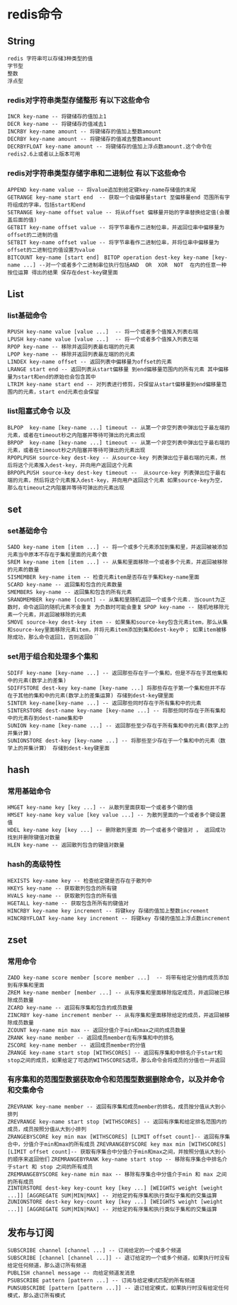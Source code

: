 # redis命令

## String
`redis 字符串可以存储3种类型的值`  
`字节型`    
`整数`  
`浮点型`  

### redis对字符串类型存储整形 有以下这些命令
`INCR key-name -- 将键储存的值加上1`  
`DECR key-name -- 将键储存的值减去1`  
`INCRBY key-name amount -- 将键储存的值加上整数amount`  
`DECRBY key-name amount -- 将键储存的值减去整数amount`  
`DECRBYFLOAT key-name amount -- 将键储存的值加上浮点数amount.这个命令在redis2.6上或者以上版本可用`  

### redis对字符串类型存储字串和二进制位 有以下这些命令
`APPEND key-name value -- 将value追加到给定键key-name存储值的末尾`  
`GETRANGE key-name start end  -- 获取一个由偏移量start 至偏移量end 范围所有字符组成的字串，包括start和end`    
`SETRANGE key-name offset value -- 将从offset 偏移量开始的字串替换给定值(会覆盖后面的值)`      
`GETBIT key-name offset value -- 将字节串看作二进制位串，并返回位串中偏移量为offset的二进制的值`  
`SETBIT key-name offset value -- 将字节串看作二进制位串，并将位串中偏移量为offset的二进制位的值设置为value`  
`BITCOUNT key-name [start end] `
`BITOP operation dest-key key-name [key-name ...] --对一个或者多个二进制串位执行包括AND  OR  XOR  NOT  在内的任意一种按位运算
得出的结果 保存在dest-key键里面`  

## List

### list基础命令
`RPUSH key-name value [value ...]  -- 将一个或者多个值推入列表右端`  
`LPUSH key-name value [value ...]  -- 将一个或者多个值推入列表左端`  
`RPOP key-name -- 移除并返回列表最右端的的元素`  
`LPOP key-name -- 移除并返回列表最左端的的元素`  
`LINDEX key-name offset -- 返回列表中偏移量为offset的元素`  
`LRANGE start end -- 返回列表从start偏移量 到end偏移量范围内的所有元素 其中偏移量为start和end的原始也会包含其中`  
`LTRIM key-name start end -- 对列表进行修剪，只保留从start偏移量到end偏移量范围内的元素，start end元素也会保留`  

### list阻塞式命令 以及
`BLPOP  key-name [key-name ...] timeout -- 从第一个非空列表中弹出位于最左端的元素，或者在timeout秒之内阻塞并等待可弹出的元素出现`  
`BRPOP  key-name [key-name ...] timeout -- 从第一个非空列表中弹出位于最右端的元素，或者在timeout秒之内阻塞并等待可弹出的元素出现`  
`RPOPLPUSH source-key dest-key -- 从source-key 列表弹出位于最右端的元素，然后将这个元素推入dest-key，并向用户返回这个元素`  
`BRPOPLPUSH source-key dest-key timeout --  从source-key 列表弹出位于最右端的元素，然后将这个元素推入dest-key，并向用户返回这个元素 如果source-key为空，那么在timeout之内阻塞并等待可弹出的元素出现`    


## set

### set基础命令
`SADD key-name item [item ...] -- 将一个或多个元素添加到集和里，并返回被被添加元素当中原本不存在于集和里面的元素个数`  
`SREM key-name item [item ...] -- 从集和里面移除一个或者多个元素，并返回被移除的元素的数量`  
`SISMEMBER key-name item -- 检查元素item是否存在于集和key-name里面`  
`SCARD key-name -- 返回集和包含的元素数量`  
`SMEMBERS key-name -- 返回集和包含的所有元素`  
`SRANDMEMBER key-name [count] -- 从集和里随机返回一个或多个元素. 当count为正数时，命令返回的随机元素不会重复 为负数时可能会重复`
`SPOP key-name -- 随机地移除元素一个元素，并返回被移除的元素 `  
`SMOVE source-key dest-key item -- 如果集和source-key包含元素item，那么从集和source-key里面移除元素item，并将元素item添加到集和dest-key中；
如果item被移除成功，那么命令返回1，否则返回0`
``

### set用于组合和处理多个集和
`SDIFF key-name [key-name ...] -- 返回那些存在于一个集和，但是不存在于其他集和中的元素(数学上的差集)`  
`SDIFFSTORE dest-key key-name [key-name ...] 将那些存在于第一个集和但并不存在于其他的集和中的元素(数学上的差集运算) 存储到dest-key键里面`  
`SINTER key-name[key-name ...] -- 返回那些同时存在于所有集和中的元素`  
`SINTERSTORE dest-name key-name [key-name ...] -- 将那些同时存在于所有集和中的元素存到dest-name集和中`  
`SUNION key-name [key-name ...] -- 返回那些至少存在于所有集和中的元素(数学上的并集计算)`  
`SUNIONSTORE dest-key [key-name ...] -- 将那些至少存在于一个集和中的元素（数学上的并集计算） 存储到dest-key键里面`


## hash

### 常用基础命令
`HMGET key-name key [key ...] -- 从散列里面获取一个或者多个键的值`  
`HMSET key-name key value [key value ...] -- 为散列里面的一个或者多个键设置值`  
`HDEL key-name key [key ...] -- 删除散列里面 的一个或者多个键值对 ， 返回成功找到并删除键值对数量`  
`HLEN key-name -- 返回散列包含的键值对数量`  

### hash的高级特性
`HEXISTS key-name key -- 检查给定键是否存在于散列中`  
`HKEYS key-name -- 获取散列包含的所有键`    
`HVALS key-name -- 获取散列包含的所有值`  
`HGETALL key-name -- 获取包含所所有的键值对`  
`HINCRBY key-name key increment -- 将键key 存储的值加上整数increment`
`HINCRBYFLOAT key-name key increment -- 将键key 存储的值加上浮点数increment`  


## zset

### 常用命令
`ZADD key-name score member [score member ...]  -- 将带有给定分值的成员添加到有序集和里面`  
`ZREM key-name member [member ...] -- 从有序集和里面移除指定成员，并返回被已移除成员数量`  
`ZCARD key-name -- 返回有序集和包含的成员数量`  
`ZINCRBY key-name increment menber -- 从有序集和里面移除给定的成员，并返回被移除成员数量`  
`ZCOUNT key-name min max -- 返回分值介于min和max之间的成员数量`  
`ZRANK key-name member -- 返回成员member在有序集和中的排名`  
`ZSCORE key-name member -- 返回成员member的分值`  
`ZRANGE key-name start stop [WITHSCORES] -- 返回有序集和中排名介于start和stop之间的成员，如果给定了可选的WITHSCORES选项，那么命令会将成员的分值也一并返回`  

### 有序集和的范围型数据获取命令和范围型数据删除命令，以及并命令和交集命令
`ZREVRANK key-name member -- 返回有序集和成员member的排名，成员按分值从大到小排列`  
`ZREVRANGE key-name start stop [WITHSCORES] -- 返回有序集和给定排名范围内的成员，成员按照分值从大到小排列`  
`ZRANGEBYSCORE key min max [WITHSCORES] [LIMIT offset count]-- 返回有序集合中，分值介于min和max的所有成员`
`ZREVRANGEBYSCORE key max min [WITHSCORES] [LIMIT offset count]-- 获取有序集合中分值介于min和max之间，并按照分值从大到小的顺序来返回他们`
`ZREMRANGEBYRANK key-name start stop -- 移除有序集合中排名介于start 和 stop 之间的所有成员`  
`ZREMRANGEBYSCORE key-name min max -- 移除有序集合中分值介于min 和 max 之间的所有成员`   
`ZINTERSTORE dest-key key-count key [key ...] [WEIGHTS weight [weight ...]] [AGGREGATE SUM|MIN|MAX] -- 对给定的有序集和执行类似于集和的交集运算`  
`ZUNIONSTORE dest-key key-count key [key ...] [WEIGHTS weight [weight ...]] [AGGREGATE SUM|MIN|MAX] -- 对给定的有序集和执行类似于集和的交集运算`  


## 发布与订阅
`SUBSCRIBE channel [channel ...] -- 订阅给定的一个或多个频道`  
`SUBSCRIBE [channel [channel ...]] -- 退订给定的一个或多个频道，如果执行时没有给定任何频道，那么退订所有频道`  
`PUBLISH channel message -- 向给定频道发消息`  
`PSUBSCRIBE pattern [pattern ...] -- 订阅与给定模式匹配的所有频道`  
`PUNSUBSCRIBE [pattern [pattern ...]] -- 退订给定模式，如果执行时没有给定任何模式，那么退订所有模式`  

## 


